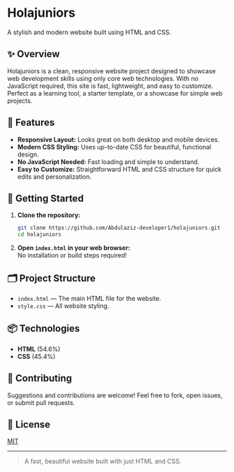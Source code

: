 # Holajuniors

A stylish and modern website built using HTML and CSS.

## ✨ Overview

Holajuniors is a clean, responsive website project designed to showcase web development skills using only core web technologies. With no JavaScript required, this site is fast, lightweight, and easy to customize. Perfect as a learning tool, a starter template, or a showcase for simple web projects.

## 🌟 Features

- **Responsive Layout:** Looks great on both desktop and mobile devices.
- **Modern CSS Styling:** Uses up-to-date CSS for beautiful, functional design.
- **No JavaScript Needed:** Fast loading and simple to understand.
- **Easy to Customize:** Straightforward HTML and CSS structure for quick edits and personalization.

## 🚀 Getting Started

1. **Clone the repository:**
   ```bash
   git clone https://github.com/Abdulaziz-developer1/holajuniors.git
   cd holajuniors
   ```
2. **Open `index.html` in your web browser:**  
   No installation or build steps required!

## 🗂️ Project Structure

- `index.html` — The main HTML file for the website.
- `style.css` — All website styling.

## 📦 Technologies

- **HTML** (54.6%)
- **CSS** (45.4%)

## 🙌 Contributing

Suggestions and contributions are welcome! Feel free to fork, open issues, or submit pull requests.

## 📄 License

[MIT](LICENSE)

---

> A fast, beautiful website built with just HTML and CSS.
